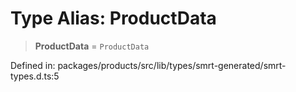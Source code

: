 # Type Alias: ProductData

> **ProductData** = `ProductData`

Defined in: packages/products/src/lib/types/smrt-generated/smrt-types.d.ts:5
